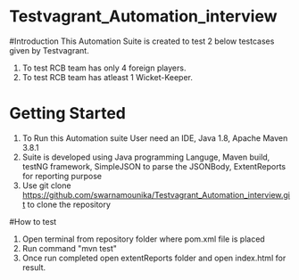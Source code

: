 # Testvagrant_Automation_interview

#Introduction
This Automation Suite is created to test 2 below testcases given by Testvagrant.
1. To test RCB team has only 4 foreign players.
2. To test RCB team has atleast 1 Wicket-Keeper.

# Getting Started
1. To Run this Automation suite User need an IDE, Java 1.8, Apache Maven 3.8.1
2. Suite is developed using Java programming Languge, Maven build, testNG framework, SimpleJSON to parse the JSONBody, ExtentReports for reporting purpose
2. Use git clone https://github.com/swarnamounika/Testvagrant_Automation_interview.git to clone the repository

#How to test
1. Open terminal from repository folder where pom.xml file is placed
2. Run command "mvn test"
3. Once run completed open extentReports folder and open index.html for result.